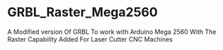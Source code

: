 GRBL_Raster_Mega2560
====================

A Modified version Of GRBL To work with Arduino Mega 2560 With The Raster Capability Added For Laser Cutter CNC Machines
